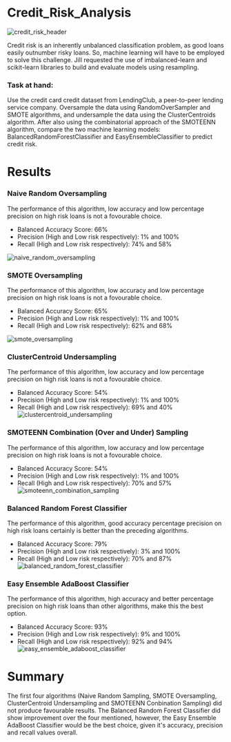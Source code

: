# Credit_Risk_Analysis
![credit_risk_header](https://user-images.githubusercontent.com/78666055/123553409-ff8d4e80-d748-11eb-9d13-bfaae2c0736b.png)

Credit risk is an inherently unbalanced classification problem, as good loans easily outnumber risky loans. So, machine learning will have to be employed to solve this challenge.
Jill requested the use of imbalanced-learn and scikit-learn libraries to build and evaluate models using resampling.

### Task at hand:
Use the credit card credit dataset from LendingClub, a peer-to-peer lending service company. Oversample the data using RandomOverSampler and SMOTE algorithms, and undersample the data using the ClusterCentroids algorithm. After also using the combinatorial approach of the SMOTEENN algorithm, compare the two machine learning models: BalancedRandomForestClassifier and EasyEnsembleClassifier to predict credit risk.

# Results

### Naive Random Oversampling
The performance of this algorithm, low accuracy and low percentage precision on high risk loans is not a fovourable choice.
* Balanced Accuracy Score: 66% 
* Precision (High and Low risk respectively): 1% and 100% 
* Recall (High and Low risk respectively): 74% and 58% 

![naive_random_oversampling](https://user-images.githubusercontent.com/78666055/123552210-26488680-d743-11eb-9d4a-49c31cde06bf.png)

### SMOTE Oversampling
The performance of this algorithm, low accuracy and low percentage precision on high risk loans is not a fovourable choice.
* Balanced Accuracy Score: 65% 
* Precision (High and Low risk respectively): 1% and 100% 
* Recall (High and Low risk respectively): 62% and 68% 

![smote_oversampling](https://user-images.githubusercontent.com/78666055/123552219-2cd6fe00-d743-11eb-9412-30aa355e069f.png)

### ClusterCentroid Undersampling
The performance of this algorithm, low accuracy and low percentage precision on high risk loans is not a fovourable choice.
* Balanced Accuracy Score: 54%
* Precision (High and Low risk respectively): 1% and 100%
* Recall (High and Low risk respectively): 69% and 40%
![clustercentroid_undersampling](https://user-images.githubusercontent.com/78666055/123552222-33657580-d743-11eb-9613-b5b44624020c.png)

### SMOTEENN Combination (Over and Under) Sampling
The performance of this algorithm, low accuracy and low percentage precision on high risk loans is not a fovourable choice.
* Balanced Accuracy Score: 54%
* Precision (High and Low risk respectively): 1% and 100%
* Recall (High and Low risk respectively): 70% and 57%
![smoteenn_combination_sampling](https://user-images.githubusercontent.com/78666055/123552230-3e200a80-d743-11eb-8037-5dd1e272a4a8.png)

### Balanced Random Forest Classifier
The performance of this algorithm, good accuracy percentage precision on high risk loans certainly is better than the preceding algorithms.
* Balanced Accuracy Score: 79%
* Precision (High and Low risk respectively): 3% and 100%
* Recall (High and Low risk respectively): 70% and 87%
![balanced_random_forest_classifier](https://user-images.githubusercontent.com/78666055/123552242-4aa46300-d743-11eb-804a-74d05c78e9b3.png)

### Easy Ensemble AdaBoost Classifier
The performance of this algorithm, high accuracy and better percentage precision on high risk loans than other algorithms, make this the best option.
* Balanced Accuracy Score: 93%
* Precision (High and Low risk respectively): 9% and 100%
* Recall (High and Low risk respectively): 92% and 94%
![easy_ensemble_adaboost_classifier](https://user-images.githubusercontent.com/78666055/123552248-52640780-d743-11eb-87a5-562613cff492.png)

# Summary
The first four algorithms (Naive Random Sampling, SMOTE Oversampling, ClusterCentroid Undersampling and SMOTEENN Conbination Sampling) did not produce favourable results. The Balanced Random Forest Classifier did show improvement over the four mentioned, however, the Easy Ensemble AdaBoost Classifier would be the best choice, given it's accuracy, precision and recall values overall.
